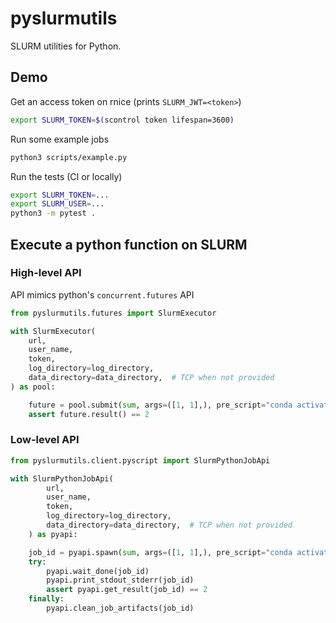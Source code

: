 # pyslurmutils

SLURM utilities for Python.

## Demo

Get an access token on rnice (prints `SLURM_JWT=<token>`)

```bash
export SLURM_TOKEN=$(scontrol token lifespan=3600)
```

Run some example jobs

```bash
python3 scripts/example.py
```

Run the tests (CI or locally)

```bash
export SLURM_TOKEN=...
export SLURM_USER=...
python3 -m pytest .
```

## Execute a python function on SLURM

### High-level API

API mimics python's `concurrent.futures` API

```python
from pyslurmutils.futures import SlurmExecutor

with SlurmExecutor(
    url,
    user_name,
    token,
    log_directory=log_directory,
    data_directory=data_directory,  # TCP when not provided
) as pool:

    future = pool.submit(sum, args=([1, 1],), pre_script="conda activate myenv")
    assert future.result() == 2
```

### Low-level API

```python
from pyslurmutils.client.pyscript import SlurmPythonJobApi

with SlurmPythonJobApi(
        url,
        user_name,
        token,
        log_directory=log_directory,
        data_directory=data_directory,  # TCP when not provided
    ) as pyapi:

    job_id = pyapi.spawn(sum, args=([1, 1],), pre_script="conda activate myenv")
    try:
        pyapi.wait_done(job_id)
        pyapi.print_stdout_stderr(job_id)
        assert pyapi.get_result(job_id) == 2
    finally:
        pyapi.clean_job_artifacts(job_id)
```
